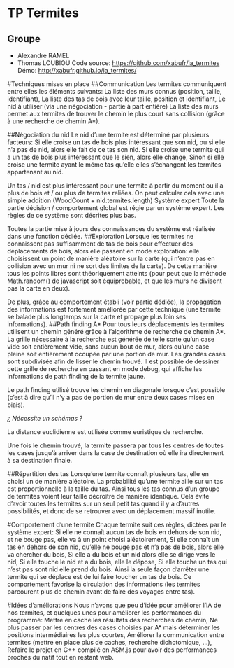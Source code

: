 TP Termites
===========
Groupe
-----------
 * Alexandre RAMEL
 * Thomas LOUBIOU
Code source: https://github.com/xabufr/ia_termites
Démo: http://xabufr.github.io/ia_termites/

#Techniques mises en place
##Communication
Les termites communiquent entre elles les éléments suivants:
La liste des murs connus (position, taille, identifiant),
La liste des tas de bois avec leur taille, position et identifiant,
Le nid à utiliser (via une négociation - partie à part entière)
La liste des murs permet aux termites de trouver le chemin le plus court sans collision (grâce à une recherche de chemin A*).

##Négociation du nid
Le nid d’une termite est déterminé par plusieurs facteurs:
Si elle croise un tas de bois plus intéressant que son nid, ou si elle n’a pas de nid, alors elle fait de ce tas son nid.
Si elle croise une termite qui a un tas de bois plus intéressant que le sien, alors elle change,
Sinon si elle croise une termite ayant le même tas qu’elle elles s’échangent les termites appartenant au nid.

Un tas / nid est plus intéressant pour une termite à partir du moment ou il a plus de bois et / ou plus de termites reliées. On peut calculer cela avec une simple addition (WoodCount + nid.termites.length)
Système expert
Toute la partie décision / comportement global est régie par un système expert. Les règles de ce système sont décrites plus bas.

Toutes la partie mise à jours des connaissances du système est réalisée dans une fonction dédiée.
##Exploration
Lorsque les termites ne connaissent pas suffisamment de tas de bois pour effectuer des déplacements de bois, alors elle passent en mode exploration: elle choisissent un point de manière aléatoire sur la carte (qui n’entre pas en collision avec un mur ni ne sort des limites de la carte).
De cette manière tous les points libres sont théoriquement atteints (pour peut que la méthode Math.random() de javascript soit équiprobable, et que les murs ne divisent pas la carte en deux).

De plus, grâce au comportement établi (voir partie dédiée), la propagation des informations est fortement améliorée par cette technique (une termite se balade plus longtemps sur la carte et propage plus loin ses informations).
##Path finding A*
Pour tous leurs déplacements les termites utilisent un chemin généré grâce à l’algorithme de recherche de chemin A*.
La grille nécessaire à la recherche est générée de telle sorte qu’un case vide soit entièrement vide, sans aucun bout de mur, alors qu’une case pleine soit entièrement occupée par une portion de mur.
Les grandes cases sont subdivisée afin de lisser le chemin trouvé.
Il est possible de dessiner cette grille de recherche en passant en mode debug, qui affiche les informations de path finding de la termite jaune.

Le path finding utilisé trouve les chemin en diagonale lorsque c’est possible (c’est à dire qu’il n’y a pas de portion de mur entre deux cases mises en biais).

*¿ Nécessite un schémas ?*

La distance euclidienne est utilisée comme euristique de recherche.

Une fois le chemin trouvé, la termite passera par tous les centres de toutes les cases jusqu’à arriver dans la case de destination où elle ira directement à sa destination finale.

##Répartition des tas
Lorsqu’une termite connaît plusieurs tas, elle en choisi un de manière aléatoire.
La probabilité qu’une termite aille sur un tas est proportionnelle à la taille du tas. Ainsi tous les tas connus d’un groupe de termites voient leur taille décroître de manière identique.
Cela évite d’avoir toutes les termites sur un seul petit tas quand il y a d’autres possibilités, et donc de se retrouver avec un déplacement massif inutile.

#Comportement d’une termite
Chaque termite suit ces règles, dictées par le système expert:
Si elle ne connaît aucun tas de bois en dehors de son nid, et ne bouge pas, elle va à un point choisi aléatoirement,
Si elle connaît un tas en dehors de son nid, qu’elle ne bouge pas et n’a pas de bois, alors elle va chercher du bois,
Si elle a du bois et un nid alors elle se dirige vers le nid,
Si elle touche le nid et a du bois, elle le dépose,
Si elle touche un tas qui n’est pas sont nid elle prend du bois.
Ainsi la seule façon d’arrêter une termite qui se déplace est de lui faire toucher un tas de bois. Ce comportement favorise la circulation des informations (les termites parcourent plus de chemin avant de faire des voyages entre tas).

#Idées d’améliorations
Nous n’avons que peu d’idée pour améliorer l’IA de nos termites, et quelques unes pour améliorer les performances du programmé:
Mettre en cache les résultats des recherches de chemin,
Ne plus passer par les centres des cases choisies par A* mais déterminer les positions intermédiaires les plus courtes,
Améliorer la communication entre termites (mettre en place plus de caches, recherche dichotomique, …),
Refaire le projet en C++ compilé en ASM.js pour avoir des performances proches du natif tout en restant web.
